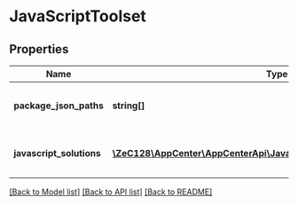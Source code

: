 # JavaScriptToolset

## Properties
Name | Type | Description | Notes
------------ | ------------- | ------------- | -------------
**package_json_paths** | **string[]** | Paths for detected package.json files | 
**javascript_solutions** | [**\ZeC128\AppCenter\AppCenterApi\JavaScriptToolsetJavascriptSolutions[]**](JavaScriptToolsetJavascriptSolutions.md) | The React Native solutions detected | [optional] 

[[Back to Model list]](../README.md#documentation-for-models) [[Back to API list]](../README.md#documentation-for-api-endpoints) [[Back to README]](../README.md)


